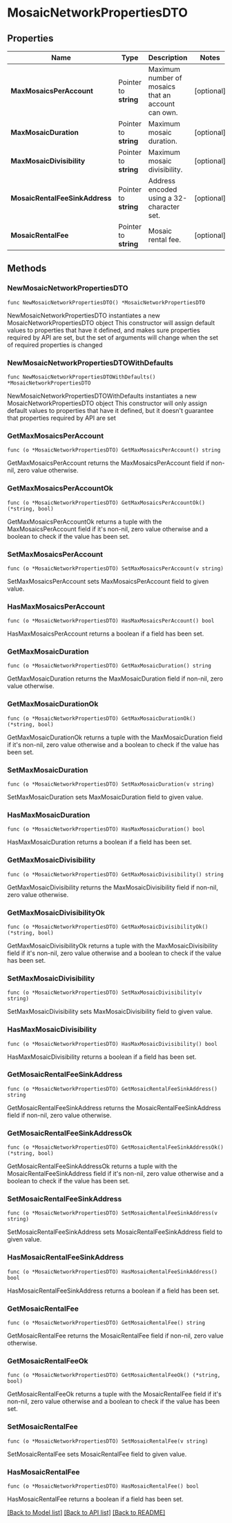 # MosaicNetworkPropertiesDTO

## Properties

Name | Type | Description | Notes
------------ | ------------- | ------------- | -------------
**MaxMosaicsPerAccount** | Pointer to **string** | Maximum number of mosaics that an account can own. | [optional] 
**MaxMosaicDuration** | Pointer to **string** | Maximum mosaic duration. | [optional] 
**MaxMosaicDivisibility** | Pointer to **string** | Maximum mosaic divisibility. | [optional] 
**MosaicRentalFeeSinkAddress** | Pointer to **string** | Address encoded using a 32-character set. | [optional] 
**MosaicRentalFee** | Pointer to **string** | Mosaic rental fee. | [optional] 

## Methods

### NewMosaicNetworkPropertiesDTO

`func NewMosaicNetworkPropertiesDTO() *MosaicNetworkPropertiesDTO`

NewMosaicNetworkPropertiesDTO instantiates a new MosaicNetworkPropertiesDTO object
This constructor will assign default values to properties that have it defined,
and makes sure properties required by API are set, but the set of arguments
will change when the set of required properties is changed

### NewMosaicNetworkPropertiesDTOWithDefaults

`func NewMosaicNetworkPropertiesDTOWithDefaults() *MosaicNetworkPropertiesDTO`

NewMosaicNetworkPropertiesDTOWithDefaults instantiates a new MosaicNetworkPropertiesDTO object
This constructor will only assign default values to properties that have it defined,
but it doesn't guarantee that properties required by API are set

### GetMaxMosaicsPerAccount

`func (o *MosaicNetworkPropertiesDTO) GetMaxMosaicsPerAccount() string`

GetMaxMosaicsPerAccount returns the MaxMosaicsPerAccount field if non-nil, zero value otherwise.

### GetMaxMosaicsPerAccountOk

`func (o *MosaicNetworkPropertiesDTO) GetMaxMosaicsPerAccountOk() (*string, bool)`

GetMaxMosaicsPerAccountOk returns a tuple with the MaxMosaicsPerAccount field if it's non-nil, zero value otherwise
and a boolean to check if the value has been set.

### SetMaxMosaicsPerAccount

`func (o *MosaicNetworkPropertiesDTO) SetMaxMosaicsPerAccount(v string)`

SetMaxMosaicsPerAccount sets MaxMosaicsPerAccount field to given value.

### HasMaxMosaicsPerAccount

`func (o *MosaicNetworkPropertiesDTO) HasMaxMosaicsPerAccount() bool`

HasMaxMosaicsPerAccount returns a boolean if a field has been set.

### GetMaxMosaicDuration

`func (o *MosaicNetworkPropertiesDTO) GetMaxMosaicDuration() string`

GetMaxMosaicDuration returns the MaxMosaicDuration field if non-nil, zero value otherwise.

### GetMaxMosaicDurationOk

`func (o *MosaicNetworkPropertiesDTO) GetMaxMosaicDurationOk() (*string, bool)`

GetMaxMosaicDurationOk returns a tuple with the MaxMosaicDuration field if it's non-nil, zero value otherwise
and a boolean to check if the value has been set.

### SetMaxMosaicDuration

`func (o *MosaicNetworkPropertiesDTO) SetMaxMosaicDuration(v string)`

SetMaxMosaicDuration sets MaxMosaicDuration field to given value.

### HasMaxMosaicDuration

`func (o *MosaicNetworkPropertiesDTO) HasMaxMosaicDuration() bool`

HasMaxMosaicDuration returns a boolean if a field has been set.

### GetMaxMosaicDivisibility

`func (o *MosaicNetworkPropertiesDTO) GetMaxMosaicDivisibility() string`

GetMaxMosaicDivisibility returns the MaxMosaicDivisibility field if non-nil, zero value otherwise.

### GetMaxMosaicDivisibilityOk

`func (o *MosaicNetworkPropertiesDTO) GetMaxMosaicDivisibilityOk() (*string, bool)`

GetMaxMosaicDivisibilityOk returns a tuple with the MaxMosaicDivisibility field if it's non-nil, zero value otherwise
and a boolean to check if the value has been set.

### SetMaxMosaicDivisibility

`func (o *MosaicNetworkPropertiesDTO) SetMaxMosaicDivisibility(v string)`

SetMaxMosaicDivisibility sets MaxMosaicDivisibility field to given value.

### HasMaxMosaicDivisibility

`func (o *MosaicNetworkPropertiesDTO) HasMaxMosaicDivisibility() bool`

HasMaxMosaicDivisibility returns a boolean if a field has been set.

### GetMosaicRentalFeeSinkAddress

`func (o *MosaicNetworkPropertiesDTO) GetMosaicRentalFeeSinkAddress() string`

GetMosaicRentalFeeSinkAddress returns the MosaicRentalFeeSinkAddress field if non-nil, zero value otherwise.

### GetMosaicRentalFeeSinkAddressOk

`func (o *MosaicNetworkPropertiesDTO) GetMosaicRentalFeeSinkAddressOk() (*string, bool)`

GetMosaicRentalFeeSinkAddressOk returns a tuple with the MosaicRentalFeeSinkAddress field if it's non-nil, zero value otherwise
and a boolean to check if the value has been set.

### SetMosaicRentalFeeSinkAddress

`func (o *MosaicNetworkPropertiesDTO) SetMosaicRentalFeeSinkAddress(v string)`

SetMosaicRentalFeeSinkAddress sets MosaicRentalFeeSinkAddress field to given value.

### HasMosaicRentalFeeSinkAddress

`func (o *MosaicNetworkPropertiesDTO) HasMosaicRentalFeeSinkAddress() bool`

HasMosaicRentalFeeSinkAddress returns a boolean if a field has been set.

### GetMosaicRentalFee

`func (o *MosaicNetworkPropertiesDTO) GetMosaicRentalFee() string`

GetMosaicRentalFee returns the MosaicRentalFee field if non-nil, zero value otherwise.

### GetMosaicRentalFeeOk

`func (o *MosaicNetworkPropertiesDTO) GetMosaicRentalFeeOk() (*string, bool)`

GetMosaicRentalFeeOk returns a tuple with the MosaicRentalFee field if it's non-nil, zero value otherwise
and a boolean to check if the value has been set.

### SetMosaicRentalFee

`func (o *MosaicNetworkPropertiesDTO) SetMosaicRentalFee(v string)`

SetMosaicRentalFee sets MosaicRentalFee field to given value.

### HasMosaicRentalFee

`func (o *MosaicNetworkPropertiesDTO) HasMosaicRentalFee() bool`

HasMosaicRentalFee returns a boolean if a field has been set.


[[Back to Model list]](../README.md#documentation-for-models) [[Back to API list]](../README.md#documentation-for-api-endpoints) [[Back to README]](../README.md)


